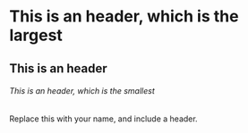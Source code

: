 # This is an header, which is the largest
## This is an header
###### This is an header, which is the smallest
Replace this with your name, and include a header.
